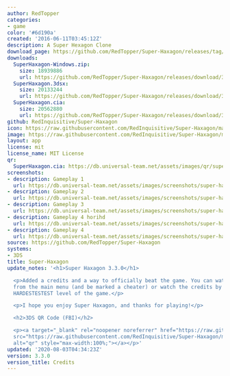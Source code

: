 ```yaml
---
author: RedTopper
categories:
- game
color: '#6d190a'
created: '2016-06-11T03:45:12Z'
description: A Super Hexagon Clone
download_page: https://github.com/RedTopper/Super-Haxagon/releases/tag/3.3.0
downloads:
  SuperHaxagon-Windows.zip:
    size: 18939886
    url: https://github.com/RedTopper/Super-Haxagon/releases/download/3.3.0/SuperHaxagon-Windows.zip
  SuperHaxagon.3dsx:
    size: 20133244
    url: https://github.com/RedTopper/Super-Haxagon/releases/download/3.3.0/SuperHaxagon.3dsx
  SuperHaxagon.cia:
    size: 20562880
    url: https://github.com/RedTopper/Super-Haxagon/releases/download/3.3.0/SuperHaxagon.cia
github: RedInquisitive/Super-Haxagon
icon: https://raw.githubusercontent.com/RedInquisitive/Super-Haxagon/master/media/icon-3ds.png
image: https://raw.githubusercontent.com/RedInquisitive/Super-Haxagon/master/media/banner.png
layout: app
license: mit
license_name: MIT License
qr:
  SuperHaxagon.cia: https://db.universal-team.net/assets/images/qr/superhaxagon.cia.png
screenshots:
- description: Gameplay 1
  url: https://db.universal-team.net/assets/images/screenshots/super-haxagon/gameplay-1.png
- description: Gameplay 2
  url: https://db.universal-team.net/assets/images/screenshots/super-haxagon/gameplay-2.png
- description: Gameplay 3
  url: https://db.universal-team.net/assets/images/screenshots/super-haxagon/gameplay-3.png
- description: Gameplay 4 horihd
  url: https://db.universal-team.net/assets/images/screenshots/super-haxagon/gameplay-4-horihd.png
- description: Gameplay 4
  url: https://db.universal-team.net/assets/images/screenshots/super-haxagon/gameplay-4.png
source: https://github.com/RedTopper/Super-Haxagon
systems:
- 3DS
title: Super-Haxagon
update_notes: '<h1>Super Haxagon 3.3.0</h1>

  <p>Added a credits and a way to officially beat the game. You can watch the credits
  from the main menu (and be marked a cheater) or watch the credits by beating the
  HARDESTESTEST level of the game.</p>

  <p>I hope you enjoy Super Haxagon, and thanks for playing!</p>

  <h2>3DS QR Code (FBI)</h2>

  <p><a target="_blank" rel="noopener noreferrer" href="https://raw.githubusercontent.com/RedInquisitive/Super-Haxagon/master/media/qr.png"><img
  src="https://raw.githubusercontent.com/RedInquisitive/Super-Haxagon/master/media/qr.png"
  alt="qr" style="max-width:100%;"></a></p>'
updated: '2020-08-03T04:34:23Z'
version: 3.3.0
version_title: Credits
---
```

